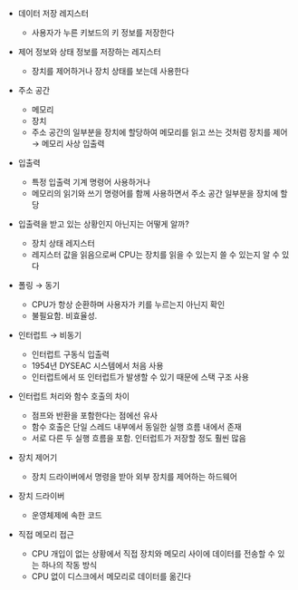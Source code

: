 - 데이터 저장 레지스터
    - 사용자가 누른 키보드의 키 정보를 저장한다
- 제어 정보와 상태 정보를 저장하는 레지스터
    - 장치를 제어하거나 장치 상태를 보는데 사용한다

- 주소 공간
    - 메모리
    - 장치
    - 주소 공간의 일부분을 장치에 할당하여 메모리를 읽고 쓰는 것처럼 장치를 제어 → 메모리 사상 입출력

- 입출력
    - 특정 입출력 기계 명령어 사용하거나
    - 메모리의 읽기와 쓰기 명령어를 함께 사용하면서 주소 공간 일부분을 장치에 할당

- 입출력을 받고 있는 상황인지 아닌지는 어떻게 알까?
    - 장치 상태 레지스터
    - 레지스터 값을 읽음으로써 CPU는 장치를 읽을 수 있는지 쓸 수 있는지 알 수 있다

- 폴링 → 동기
    - CPU가 항상 순환하며 사용자가 키를 누르는지 아닌지 확인
    - 불필요함. 비효율성.
- 인터럽트 → 비동기
    - 인터럽트 구동식 입출력
    - 1954년 DYSEAC 시스템에서 처음 사용
    - 인터럽트에서 또 인터럽트가 발생할 수 있기 때문에 스택 구조 사용

- 인터럽트 처리와 함수 호출의 차이
    - 점프와 반환을 포함한다는 점에선 유사
    - 함수 호출은 단일 스레드 내부에서 동일한 실행 흐름 내에서 존재
    - 서로 다른 두 실행 흐름을 포함. 인터럽트가 저장할 정도 훨씬 많음

- 장치 제어기
    - 장치 드라이버에서 명령을 받아 외부 장치를 제어하는 하드웨어
- 장치 드라이버
    - 운영체제에 속한 코드

- 직접 메모리 접근
    - CPU 개입이 없는 상황에서 직접 장치와 메모리 사이에 데이터를 전송할 수 있는 하나의 작동 방식
    - CPU 없이 디스크에서 메모리로 데이터를 옮긴다
